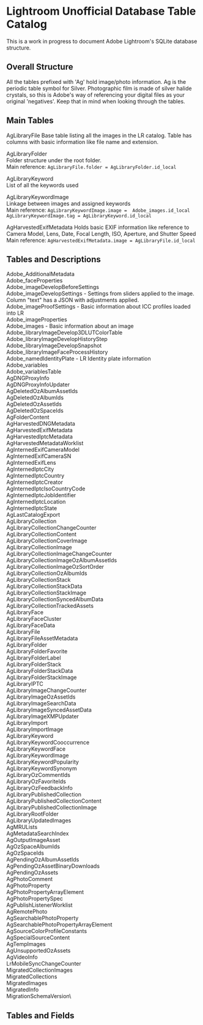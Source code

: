 # Lightroom Unofficial Database Table Catalog

This is a work in progress to document Adobe Lightroom's SQLite database structure.

## Overall Structure

All the tables prefixed with 'Ag' hold image/photo information. Ag is the periodic table symbol for Silver. Photographic film is made of silver halide crystals, so this is Adobe's way of referencing your digital files as your original 'negatives'. Keep that in mind when looking through the tables.

## Main Tables

AgLibraryFile
	Base table listing all the images in the LR catalog. Table has columns with basic information like file name and extension.

AgLibraryFolder\
	Folder structure under the root folder.\
	Main reference: ```AgLibraryFile.folder = AgLibraryFolder.id_local```

AgLibraryKeyword\
	List of all the keywords used

AgLibraryKeywordImage\
	Linkage between images and assigned keywords\
	Main reference: ```AgLibraryKeywordImage.image =  Adobe_images.id_local``` ```AgLibraryKeywordImage.tag = AgLibraryKeyword.id_local```

AgHarvestedExifMetadata
	Holds basic EXIF information like reference to Camera Model, Lens, Date, Focal Length, ISO, Aperture, and Shutter Speed
	Main reference: ```AgHarvestedExifMetadata.image = AgLibraryFile.id_local```



## Tables and Descriptions

Adobe_AdditionalMetadata\
Adobe_faceProperties\
Adobe_imageDevelopBeforeSettings\
Adobe_imageDevelopSettings - Settings from sliders applied to the image. Column "text" has a JSON with adjustments applied.\
Adobe_imageProofSettings - Basic information about ICC profiles loaded into LR\
Adobe_imageProperties\
Adobe_images - Basic information about an image\
Adobe_libraryImageDevelop3DLUTColorTable\
Adobe_libraryImageDevelopHistoryStep\
Adobe_libraryImageDevelopSnapshot\
Adobe_libraryImageFaceProcessHistory\
Adobe_namedIdentityPlate - LR Identity plate information\
Adobe_variables\
Adobe_variablesTable\
AgDNGProxyInfo\
AgDNGProxyInfoUpdater\
AgDeletedOzAlbumAssetIds\
AgDeletedOzAlbumIds\
AgDeletedOzAssetIds\
AgDeletedOzSpaceIds\
AgFolderContent\
AgHarvestedDNGMetadata\
AgHarvestedExifMetadata\
AgHarvestedIptcMetadata\
AgHarvestedMetadataWorklist\
AgInternedExifCameraModel\
AgInternedExifCameraSN\
AgInternedExifLens\
AgInternedIptcCity\
AgInternedIptcCountry\
AgInternedIptcCreator\
AgInternedIptcIsoCountryCode\
AgInternedIptcJobIdentifier\
AgInternedIptcLocation\
AgInternedIptcState\
AgLastCatalogExport\
AgLibraryCollection\
AgLibraryCollectionChangeCounter\
AgLibraryCollectionContent\
AgLibraryCollectionCoverImage\
AgLibraryCollectionImage\
AgLibraryCollectionImageChangeCounter\
AgLibraryCollectionImageOzAlbumAssetIds\
AgLibraryCollectionImageOzSortOrder\
AgLibraryCollectionOzAlbumIds\
AgLibraryCollectionStack\
AgLibraryCollectionStackData\
AgLibraryCollectionStackImage\
AgLibraryCollectionSyncedAlbumData\
AgLibraryCollectionTrackedAssets\
AgLibraryFace\
AgLibraryFaceCluster\
AgLibraryFaceData\
AgLibraryFile\
AgLibraryFileAssetMetadata\
AgLibraryFolder\
AgLibraryFolderFavorite\
AgLibraryFolderLabel\
AgLibraryFolderStack\
AgLibraryFolderStackData\
AgLibraryFolderStackImage\
AgLibraryIPTC\
AgLibraryImageChangeCounter\
AgLibraryImageOzAssetIds\
AgLibraryImageSearchData\
AgLibraryImageSyncedAssetData\
AgLibraryImageXMPUpdater\
AgLibraryImport\
AgLibraryImportImage\
AgLibraryKeyword\
AgLibraryKeywordCooccurrence\
AgLibraryKeywordFace\
AgLibraryKeywordImage\
AgLibraryKeywordPopularity\
AgLibraryKeywordSynonym\
AgLibraryOzCommentIds\
AgLibraryOzFavoriteIds\
AgLibraryOzFeedbackInfo\
AgLibraryPublishedCollection\
AgLibraryPublishedCollectionContent\
AgLibraryPublishedCollectionImage\
AgLibraryRootFolder\
AgLibraryUpdatedImages\
AgMRULists\
AgMetadataSearchIndex\
AgOutputImageAsset\
AgOzSpaceAlbumIds\
AgOzSpaceIds\
AgPendingOzAlbumAssetIds\
AgPendingOzAssetBinaryDownloads\
AgPendingOzAssets\
AgPhotoComment\
AgPhotoProperty\
AgPhotoPropertyArrayElement\
AgPhotoPropertySpec\
AgPublishListenerWorklist\
AgRemotePhoto\
AgSearchablePhotoProperty\
AgSearchablePhotoPropertyArrayElement\
AgSourceColorProfileConstants\
AgSpecialSourceContent\
AgTempImages\
AgUnsupportedOzAssets\
AgVideoInfo\
LrMobileSyncChangeCounter\
MigratedCollectionImages\
MigratedCollections\
MigratedImages\
MigratedInfo\
MigrationSchemaVersion\

## Tables and Fields